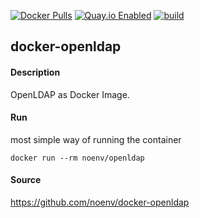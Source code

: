 [![Docker Pulls](https://badgen.net/docker/pulls/noenv/openldap)](https://hub.docker.com/r/noenv/openldap)
[![Quay.io Enabled](https://badgen.net/badge/quay%20pulls/enabled/green)](https://quay.io/repository/noenv/openldap)
[![build](https://github.com/NoEnv/docker-openldap/actions/workflows/build.yml/badge.svg)](https://github.com/NoEnv/docker-openldap/actions/workflows/build.yml)

## docker-openldap

#### Description

OpenLDAP as Docker Image.

#### Run

most simple way of running the container

    docker run --rm noenv/openldap

#### Source

https://github.com/noenv/docker-openldap
